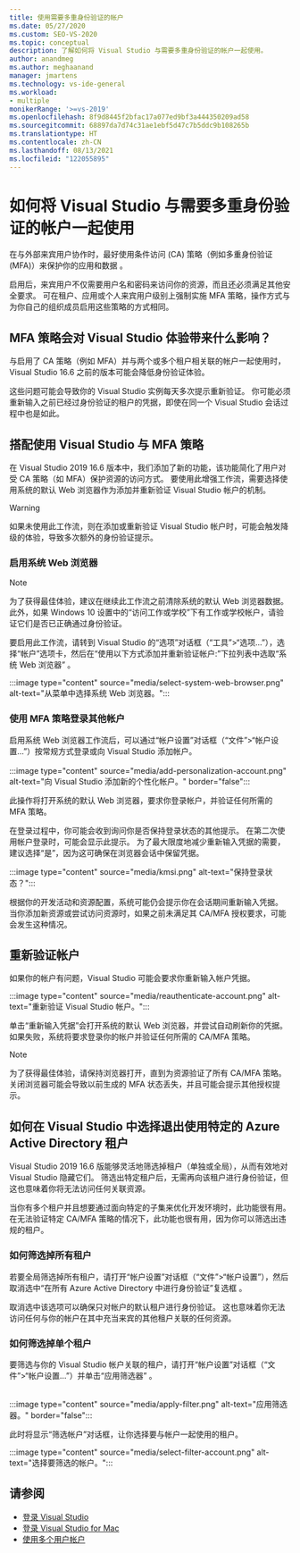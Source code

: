 ```yaml
---
title: 使用需要多重身份验证的帐户
ms.date: 05/27/2020
ms.custom: SEO-VS-2020
ms.topic: conceptual
description: 了解如何将 Visual Studio 与需要多重身份验证的帐户一起使用。
author: anandmeg
ms.author: meghaanand
manager: jmartens
ms.technology: vs-ide-general
ms.workload:
- multiple
monikerRange: '>=vs-2019'
ms.openlocfilehash: 8f9d8445f2bfac17a077ed9bf3a444350209ad58
ms.sourcegitcommit: 68897da7d74c31ae1ebf5d47c7b5ddc9b108265b
ms.translationtype: HT
ms.contentlocale: zh-CN
ms.lasthandoff: 08/13/2021
ms.locfileid: "122055895"
---
```

# <a name="how-to-use-visual-studio-with-accounts-that-require-multi-factor-authentication"></a>如何将 Visual Studio 与需要多重身份验证的帐户一起使用

在与外部来宾用户协作时，最好使用条件访问 (CA) 策略（例如多重身份验证 (MFA)）来保护你的应用和数据 。  

启用后，来宾用户不仅需要用户名和密码来访问你的资源，而且还必须满足其他安全要求。 可在租户、应用或个人来宾用户级别上强制实施 MFA 策略，操作方式与为你自己的组织成员启用这些策略的方式相同。 

## <a name="how-is-the-visual-studio-experience-affected-by-mfa-policies"></a>MFA 策略会对 Visual Studio 体验带来什么影响？
与启用了 CA 策略（例如 MFA）并与两个或多个租户相关联的帐户一起使用时，Visual Studio 16.6 之前的版本可能会降低身份验证体验。

这些问题可能会导致你的 Visual Studio 实例每天多次提示重新验证。 你可能必须重新输入之前已经过身份验证的租户的凭据，即使在同一个 Visual Studio 会话过程中也是如此。

## <a name="using-visual-studio-with-mfa-policies"></a>搭配使用 Visual Studio 与 MFA 策略
在 Visual Studio 2019 16.6 版本中，我们添加了新的功能，该功能简化了用户对受 CA 策略（如 MFA）保护资源的访问方式。 要使用此增强工作流，需要选择使用系统的默认 Web 浏览器作为添加并重新验证 Visual Studio 帐户的机制。  

> [!WARNING]
> 如果未使用此工作流，则在添加或重新验证 Visual Studio 帐户时，可能会触发降级的体验，导致多次额外的身份验证提示。 

### <a name="enabling-system-web-browser"></a>启用系统 Web 浏览器

> [!NOTE] 
> 为了获得最佳体验，建议在继续此工作流之前清除系统的默认 Web 浏览器数据。 此外，如果 Windows 10 设置中的“访问工作或学校”下有工作或学校帐户，请验证它们是否已正确通过身份验证。

要启用此工作流，请转到 Visual Studio 的“选项”对话框（“工具”>“选项…”），选择“帐户”选项卡，然后在“使用以下方式添加并重新验证帐户:”下拉列表中选取“系统 Web 浏览器”   。 

:::image type="content" source="media/select-system-web-browser.png" alt-text="从菜单中选择系统 Web 浏览器。":::

### <a name="sign-into-additional-accounts-with-mfapolicies"></a>使用 MFA 策略登录其他帐户 
启用系统 Web 浏览器工作流后，可以通过“帐户设置”对话框（“文件”>“帐户设置…”）按常规方式登录或向 Visual Studio 添加帐户。   
</br>
:::image type="content" source="media/add-personalization-account.png" alt-text="向 Visual Studio 添加新的个性化帐户。" border="false":::

此操作将打开系统的默认 Web 浏览器，要求你登录帐户，并验证任何所需的 MFA 策略。

在登录过程中，你可能会收到询问你是否保持登录状态的其他提示。 在第二次使用帐户登录时，可能会显示此提示。 为了最大限度地减少重新输入凭据的需要，建议选择“是”，因为这可确保在浏览器会话中保留凭据。

:::image type="content" source="media/kmsi.png" alt-text="保持登录状态？":::

根据你的开发活动和资源配置，系统可能仍会提示你在会话期间重新输入凭据。 当你添加新资源或尝试访问资源时，如果之前未满足其 CA/MFA 授权要求，可能会发生这种情况。

## <a name="reauthenticating-an-account"></a>重新验证帐户  
如果你的帐户有问题，Visual Studio 可能会要求你重新输入帐户凭据。  

:::image type="content" source="media/reauthenticate-account.png" alt-text="重新验证 Visual Studio 帐户。":::

单击“重新输入凭据”会打开系统的默认 Web 浏览器，并尝试自动刷新你的凭据。 如果失败，系统将要求登录你的帐户并验证任何所需的 CA/MFA 策略。

> [!NOTE] 
> 为了获得最佳体验，请保持浏览器打开，直到为资源验证了所有 CA/MFA 策略。 关闭浏览器可能会导致以前生成的 MFA 状态丢失，并且可能会提示其他授权提示。

## <a name="how-to-opt-out-of-using-a-specific-azure-active-directory-tenant-in-visual-studio"></a>如何在 Visual Studio 中选择退出使用特定的 Azure Active Directory 租户

Visual Studio 2019 16.6 版能够灵活地筛选掉租户（单独或全局），从而有效地对 Visual Studio 隐藏它们。 筛选出特定租户后，无需再向该租户进行身份验证，但这也意味着你将无法访问任何关联资源。

当你有多个租户并且想要通过面向特定的子集来优化开发环境时，此功能很有用。 在无法验证特定 CA/MFA 策略的情况下，此功能也很有用，因为你可以筛选出违规的租户。 

### <a name="how-to-filter-out-all-tenants"></a>如何筛选掉所有租户
若要全局筛选掉所有租户，请打开“帐户设置”对话框（“文件”>“帐户设置”），然后取消选中“在所有 Azure Active Directory 中进行身份验证”复选框 。

取消选中该选项可以确保只对帐户的默认租户进行身份验证。 这也意味着你无法访问任何与你的帐户在其中充当来宾的其他租户关联的任何资源。

### <a name="how-to-filter-out-individual-tenants"></a>如何筛选掉单个租户
要筛选与你的 Visual Studio 帐户关联的租户，请打开“帐户设置”对话框（“文件”>“帐户设置…”）并单击“应用筛选器” 。 
</br>
</br>

:::image type="content" source="media/apply-filter.png" alt-text="应用筛选器。" border="false":::

此时将显示“筛选帐户”对话框，让你选择要与帐户一起使用的租户。 

:::image type="content" source="media/select-filter-account.png" alt-text="选择要筛选的帐户。":::

## <a name="see-also"></a>请参阅

- [登录 Visual Studio](signing-in-to-visual-studio.md)
- [登录 Visual Studio for Mac](/visualstudio/mac/signing-in)
- [使用多个用户帐户](work-with-multiple-user-accounts.md)
